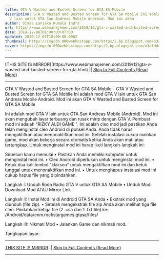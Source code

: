 ```yaml
---
title: GTA V Wasted and Busted Screen for GTA SA Mobile
description: GTA V Wasted and Busted Screen for GTA SA Mobile Ini adalah mod GTA
  V lain untuk GTA San Andreas Mobile Android. Mod ini akan
author: Dimas Lanjaka Kumala Indra
url: https://www.webmanajemen.com/2019/12/gta-v-wasted-and-busted-screen-for-gta.html
date: 2019-12-08T01:00:00+07:00
updated: 2019-12-07T18:00:00.000Z
thumbnail: https://imgcdn.000webhostapp.com/https/2.bp.blogspot.com/e3afdd467190d47484824fe04dc9b973.jpeg
cover: https://imgcdn.000webhostapp.com/https/2.bp.blogspot.com/e3afdd467190d47484824fe04dc9b973.jpeg
---
```


<hr/> [THIS SITE IS MIRROR](https://www.webmanajemen.com/2019/12/gta-v-wasted-and-busted-screen-for-gta.html) || <a href="https://www.webmanajemen.com/2019/12/gta-v-wasted-and-busted-screen-for-gta.html" rel="follow" class="button" id="read-more">Skip to Full Contents (Read More)</a> <hr/> GTA V Wasted and Busted Screen for GTA SA Mobile - GTA V Wasted and Busted Screen for GTA SA Mobile Ini adalah mod GTA V lain untuk GTA San Andreas Mobile Android. Mod ini akan GTA V Wasted and Busted Screen for GTA SA Mobile 



  
 
  Ini adalah mod GTA V lain untuk GTA San Andreas Mobile (Android).  Mod ini akan mengubah layar terbuang dan rusak mirip dengan GTA V. Pembuat mod ini adalah "RIZKY ALDI GAME ".  Ini adalah cleo mod jadi pastikan Anda telah menginstal cleo Android di ponsel Anda.  Anda tidak harus mengaktifkan atau menonaktifkan mod ini.  Setelah instalasi cukup mainkan game, mod akan bekerja secara otomatis ketika Anda akan mati atau tertangkap. 
  Untuk menginstal mod ini harap ikuti langkah-langkah ini: 
 
 
  Sebelum kamu memulai 
  • Pastikan Anda memiliki komputer untuk menginstal mod ini. 
  • Cleo Android diperlukan untuk menginstal mod ini. 
  • Ketuk dua kali tombol "klakson" untuk mengaktifkan mod ini dan ketuk tunggal untuk menonaktifkan mod ini. 
  • Untuk menghapus instalasi mod ini cukup hapus file yang dipindahkan. 
 
 
  Langkah I: Unduh Roda Radio GTA V untuk GTA SA Mobile 
  • Unduh Mod: 
 Download Mod 
  ATAU 
 Mirror Link 
 
 
  Langkah II: Instal Mod ini di Android GTA SA Anda 
  • Ekstrak mod yang diunduh (file zip). 
  • Setelah mengekstrak file zip Anda akan melihat tiga file cleo.  Pindahkan ketiga file (2 .csa dan 1 .fxt file) ke: 
  /Android/data/com.rockstargames.gtasa/files/ <here> 
 
  Langkah III: Nikmati Mod 
  • Jalankan Game dan nikmati mod. 
 
  Tangkapan layar: <hr/> [THIS SITE IS MIRROR](https://www.webmanajemen.com/2019/12/gta-v-wasted-and-busted-screen-for-gta.html) || <a href="https://www.webmanajemen.com/2019/12/gta-v-wasted-and-busted-screen-for-gta.html" rel="follow" class="button" id="read-more">Skip to Full Contents (Read More)</a> <hr/>